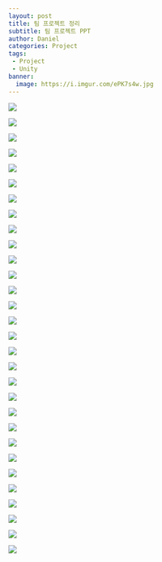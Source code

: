 ```yaml
---
layout: post
title: 팀 프로젝트 정리
subtitle: 팀 프로젝트 PPT
author: Daniel
categories: Project
tags: 
 - Project
 - Unity
banner:
  image: https://i.imgur.com/ePK7s4w.jpg
---
```

![](https://teamsparta.notion.site/image/https%3A%2F%2Fs3-us-west-2.amazonaws.com%2Fsecure.notion-static.com%2F573d499f-80ac-4e49-a243-d5079503ca40%2F3.png?table=block&id=d5e15def-1ac2-420f-9c62-49b36a9a637e&spaceId=83c75a39-3aba-4ba4-a792-7aefe4b07895&width=2000&userId=&cache=v2)

![](https://i.imgur.com/ePK7s4w.jpg)

![](https://i.imgur.com/GSusXUz.jpg)


![](https://i.imgur.com/rPDs0uM.jpg)

![](https://i.imgur.com/Ao6H7Js.jpg)

![](https://i.imgur.com/V1B83QY.jpg)

![](https://i.imgur.com/r4AZLdo.jpg)

![](https://i.imgur.com/DDHeO6z.jpg)

![](https://i.imgur.com/1dbiMW5.jpg)

![](https://i.imgur.com/hH7rzSE.jpg)

![](https://i.imgur.com/YduDAR0.jpg)

![](https://i.imgur.com/y1H2MWe.jpg)

![](https://i.imgur.com/jxHLwHR.jpg)

![](https://i.imgur.com/D0sUQay.jpg)

![](https://i.imgur.com/pi8BBCp.jpg)

![](https://i.imgur.com/ihZoeOb.jpg)

![](https://i.imgur.com/sqPgvNP.jpg)

![](https://i.imgur.com/LAnSX05.jpg)

![](https://i.imgur.com/eMtLGbM.jpg)

![](https://i.imgur.com/7KAeFAG.jpg)

![](https://i.imgur.com/VrSlo7o.jpg)

![](https://i.imgur.com/EzkkOP0.jpg)

![](https://i.imgur.com/Vgx2yRo.jpg)

![](https://i.imgur.com/dHSGh1A.jpg)

![](https://i.imgur.com/HmgA79B.jpg)

![](https://i.imgur.com/YcHNPr5.jpg)

![](https://i.imgur.com/qHSVBIQ.jpg)

![](https://i.imgur.com/Bps2GbD.jpg)

![](https://i.imgur.com/YnRH7HD.jpg)

![](https://i.imgur.com/mRG4EgP.jpg)